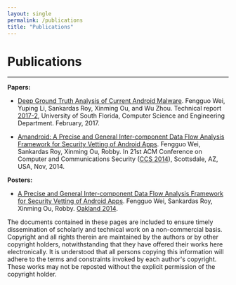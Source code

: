 ```yaml
---
layout: single
permalink: /publications
title: "Publications"
---
```


# Publications

------

**Papers:**

* [Deep Ground Truth Analysis of Current Android Malware](http://www.arguslab.org/documents/tech_reports/2017/amd_fgwei_2017.pdf). Fengguo Wei, Yuping Li, Sankardas Roy, Xinming Ou, and Wu Zhou.
Technical report [2017-2](http://www.arguslab.org/tech_reports/2017-2), University of South Florida, Computer Science and Engineering Department. February, 2017.

* [Amandroid: A Precise and General Inter-component Data Flow Analysis Framework for Security Vetting of Android Apps](http://fgwei.arguslab.org/resources/papers/AmandroidCCS14.pdf). Fengguo Wei, Sankardas Roy, Xinming Ou, Robby.
In 21st ACM Conference on Computer and Communications Security ([CCS 2014](http://www.sigsac.org/ccs/CCS2014/)), Scottsdale, AZ, USA, Nov, 2014.

**Posters:**

* [A Precise and General Inter-component Data Flow Analysis Framework for Security Vetting of Android Apps](http://www.ieee-security.org/TC/SP2014/posters/WEIFE.pdf). Fengguo Wei, Sankardas Roy, Xinming Ou, Robby. [Oakland 2014](http://www.ieee-security.org/TC/SP2014/).

<div class="col-lg-12 bs-callout bs-callout-default">
  <p markdown="1">The documents contained in these pages are included to ensure timely dissemination of scholarly and technical work on a non-commercial basis. Copyright and all rights therein are maintained by the authors or by other copyright holders, notwithstanding that they have offered their works here electronically. It is understood that all persons copying this information will adhere to the terms and constraints invoked by each author's copyright. These works may not be reposted without the explicit permission of the copyright holder.</p>
</div>